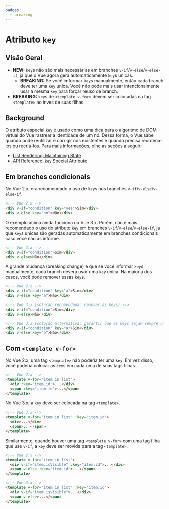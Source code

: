 ```yaml
---
badges:
  - breaking
---
```


# Atributo `key` <MigrationBadges :badges="$frontmatter.badges" />

## Visão Geral

- **NEW:** `key`s não são mais necessárias em branches `v-if`/`v-else`/`v-else-if`, ja que o Vue agora gera automaticamente `key`s unicas.
  - **BREAKING:** Se você imformar `key`s manualmente, então cada branch deve ter uma `key` unica. Você não pode mais usar intencionalmente usar a mesma `key` para forçar reuso de branch.
- **BREAKING:** `key`s de `<template v-for>` devem ser colocadas na tag `<template>` ao inves de suas filhas.

## Background

O atributo especial `key` é usado como uma dica para o algoritmo de DOM virtual do Vue rastrear a identidade de um nó. Dessa forma, o Vue sabe quando pode reutilizar e corrigir nós existentes e quando precisa reordená-los ou recriá-los. Para mais informações, olhe as seções a seguir:

- [List Rendering: Maintaining State](/guide/list.html#maintaining-state)
- [API Reference: `key` Special Attribute](/api/special-attributes.html#key)

## Em branches condicionais

No Vue 2.x, era recomendado o uso de `key`s nos branches `v-if`/`v-else`/`v-else-if`.

```html
<!-- Vue 2.x -->
<div v-if="condition" key="yes">Sim</div>
<div v-else key="no">Não</div>
```

O exemplo acima ainda funciona no Vue 3.x. Porém, não é mais recomendado o uso do atributo `key` em branches `v-if`/`v-else`/`v-else-if`, ja que `key`s unicas são geradas automaticamente em branches condicionais caso você não as informe.

```html
<!-- Vue 3.x -->
<div v-if="condition">Sim</div>
<div v-else>Não</div>
```

A grande mudança (breaking change) é que se você informar `key`s manualmente, cada branch deverá usar uma `key` unica. Na maioria dos casos, você pode remover essas `key`s.

```html
<!-- Vue 2.x -->
<div v-if="condition" key="a">Sim</div>
<div v-else key="a">Não</div>

<!-- Vue 3.x (solução recomendada: remover as keys) -->
<div v-if="condition">Sim</div>
<div v-else>Não</div>

<!-- Vue 3.x (solução alternativa: garantir que as keys sejam sempre unicas) -->
<div v-if="condition" key="a">Sim</div>
<div v-else key="b">Não</div>
```

## Com `<template v-for>`

No Vue 2.x, uma tag `<template>` não poderia ter uma `key`. Em vez disso, você poderia colocar as `key`s em cada uma de suas tags filhas.

```html
<!-- Vue 2.x -->
<template v-for="item in list">
  <div :key="item.id">...</div>
  <span :key="item.id">...</span>
</template>
```

No Vue 3.x, a `key` deve ser colocada na tag `<template>`.

```html
<!-- Vue 3.x -->
<template v-for="item in list" :key="item.id">
  <div>...</div>
  <span>...</span>
</template>
```

Similarmente, quando houver uma tag `<template v-for>` com uma tag filha que use `v-if`, a `key` deve ser movida para a tag `<template>`.

```html
<!-- Vue 2.x -->
<template v-for="item in list">
  <div v-if="item.isVisible" :key="item.id">...</div>
  <span v-else :key="item.id">...</span>
</template>

<!-- Vue 3.x -->
<template v-for="item in list" :key="item.id">
  <div v-if="item.isVisible">...</div>
  <span v-else>...</span>
</template>
```
